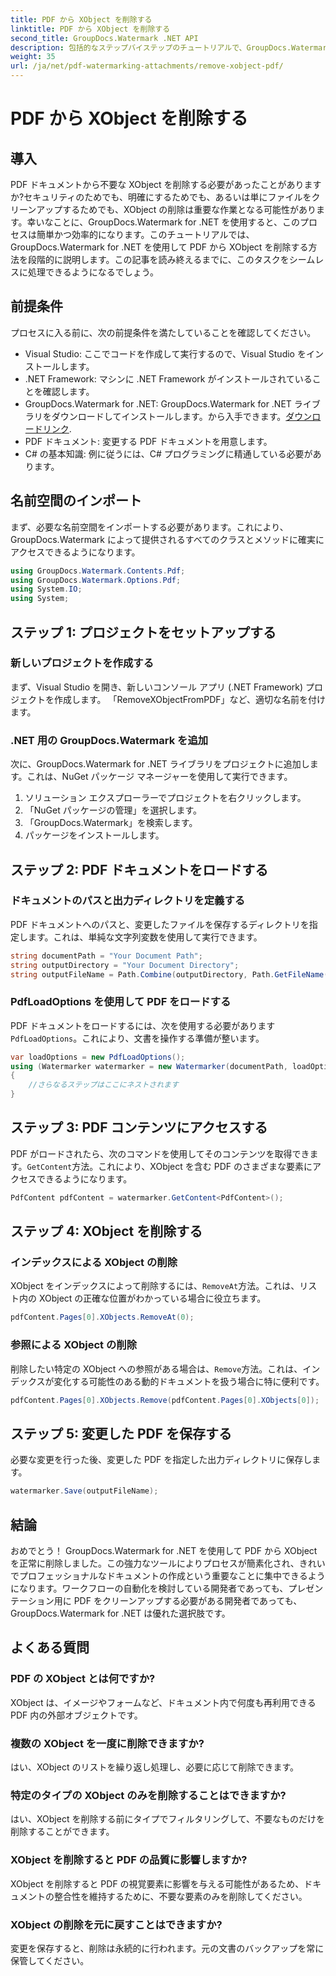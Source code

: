 ```yaml
---
title: PDF から XObject を削除する
linktitle: PDF から XObject を削除する
second_title: GroupDocs.Watermark .NET API
description: 包括的なステップバイステップのチュートリアルで、GroupDocs.Watermark for .NET を使用して PDF から XObject を簡単に削除する方法を学びましょう。
weight: 35
url: /ja/net/pdf-watermarking-attachments/remove-xobject-pdf/
---
```


# PDF から XObject を削除する

## 導入
PDF ドキュメントから不要な XObject を削除する必要があったことがありますか?セキュリティのためでも、明確にするためでも、あるいは単にファイルをクリーンアップするためでも、XObject の削除は重要な作業となる可能性があります。幸いなことに、GroupDocs.Watermark for .NET を使用すると、このプロセスは簡単かつ効率的になります。このチュートリアルでは、GroupDocs.Watermark for .NET を使用して PDF から XObject を削除する方法を段階的に説明します。この記事を読み終えるまでに、このタスクをシームレスに処理できるようになるでしょう。
## 前提条件
プロセスに入る前に、次の前提条件を満たしていることを確認してください。
- Visual Studio: ここでコードを作成して実行するので、Visual Studio をインストールします。
- .NET Framework: マシンに .NET Framework がインストールされていることを確認します。
-  GroupDocs.Watermark for .NET: GroupDocs.Watermark for .NET ライブラリをダウンロードしてインストールします。から入手できます。[ダウンロードリンク](https://releases.groupdocs.com/Watermark/net/).
- PDF ドキュメント: 変更する PDF ドキュメントを用意します。
- C# の基本知識: 例に従うには、C# プログラミングに精通している必要があります。
## 名前空間のインポート
まず、必要な名前空間をインポートする必要があります。これにより、GroupDocs.Watermark によって提供されるすべてのクラスとメソッドに確実にアクセスできるようになります。
```csharp
using GroupDocs.Watermark.Contents.Pdf;
using GroupDocs.Watermark.Options.Pdf;
using System.IO;
using System;
```
## ステップ 1: プロジェクトをセットアップする
### 新しいプロジェクトを作成する
まず、Visual Studio を開き、新しいコンソール アプリ (.NET Framework) プロジェクトを作成します。 「RemoveXObjectFromPDF」など、適切な名前を付けます。
### .NET 用の GroupDocs.Watermark を追加
次に、GroupDocs.Watermark for .NET ライブラリをプロジェクトに追加します。これは、NuGet パッケージ マネージャーを使用して実行できます。
1. ソリューション エクスプローラーでプロジェクトを右クリックします。
2. 「NuGet パッケージの管理」を選択します。
3. 「GroupDocs.Watermark」を検索します。
4. パッケージをインストールします。
## ステップ 2: PDF ドキュメントをロードする
### ドキュメントのパスと出力ディレクトリを定義する
PDF ドキュメントへのパスと、変更したファイルを保存するディレクトリを指定します。これは、単純な文字列変数を使用して実行できます。
```csharp
string documentPath = "Your Document Path";
string outputDirectory = "Your Document Directory";
string outputFileName = Path.Combine(outputDirectory, Path.GetFileName(documentPath));
```
### PdfLoadOptions を使用して PDF をロードする
PDF ドキュメントをロードするには、次を使用する必要があります`PdfLoadOptions`。これにより、文書を操作する準備が整います。
```csharp
var loadOptions = new PdfLoadOptions();
using (Watermarker watermarker = new Watermarker(documentPath, loadOptions))
{
    //さらなるステップはここにネストされます
}
```
## ステップ 3: PDF コンテンツにアクセスする
PDF がロードされたら、次のコマンドを使用してそのコンテンツを取得できます。`GetContent`方法。これにより、XObject を含む PDF のさまざまな要素にアクセスできるようになります。
```csharp
PdfContent pdfContent = watermarker.GetContent<PdfContent>();
```
## ステップ 4: XObject を削除する
### インデックスによる XObject の削除
XObject をインデックスによって削除するには、`RemoveAt`方法。これは、リスト内の XObject の正確な位置がわかっている場合に役立ちます。
```csharp
pdfContent.Pages[0].XObjects.RemoveAt(0);
```
### 参照による XObject の削除
削除したい特定の XObject への参照がある場合は、`Remove`方法。これは、インデックスが変化する可能性のある動的ドキュメントを扱う場合に特に便利です。
```csharp
pdfContent.Pages[0].XObjects.Remove(pdfContent.Pages[0].XObjects[0]);
```
## ステップ 5: 変更した PDF を保存する
必要な変更を行った後、変更した PDF を指定した出力ディレクトリに保存します。
```csharp
watermarker.Save(outputFileName);
```
## 結論
おめでとう！ GroupDocs.Watermark for .NET を使用して PDF から XObject を正常に削除しました。この強力なツールによりプロセスが簡素化され、きれいでプロフェッショナルなドキュメントの作成という重要なことに集中できるようになります。ワークフローの自動化を検討している開発者であっても、プレゼンテーション用に PDF をクリーンアップする必要がある開発者であっても、GroupDocs.Watermark for .NET は優れた選択肢です。
## よくある質問
### PDF の XObject とは何ですか?
XObject は、イメージやフォームなど、ドキュメント内で何度も再利用できる PDF 内の外部オブジェクトです。
### 複数の XObject を一度に削除できますか?
はい、XObject のリストを繰り返し処理し、必要に応じて削除できます。
### 特定のタイプの XObject のみを削除することはできますか?
はい、XObject を削除する前にタイプでフィルタリングして、不要なものだけを削除することができます。
### XObject を削除すると PDF の品質に影響しますか?
XObject を削除すると PDF の視覚要素に影響を与える可能性があるため、ドキュメントの整合性を維持するために、不要な要素のみを削除してください。
### XObject の削除を元に戻すことはできますか?
変更を保存すると、削除は永続的に行われます。元の文書のバックアップを常に保管してください。